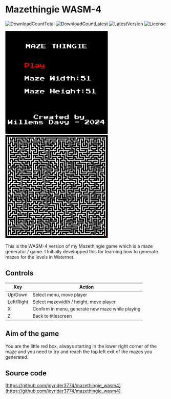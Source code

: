 # Mazethingie WASM-4
![DownloadCountTotal](https://img.shields.io/github/downloads/joyrider3774/mazethingie_wasm4/total?label=total%20downloads&style=plastic) ![DownloadCountLatest](https://img.shields.io/github/downloads/joyrider3774/mazethingie_wasm4/latest/total?style=plastic) ![LatestVersion](https://img.shields.io/github/v/tag/joyrider3774/mazethingie_wasm4?label=Latest%20version&style=plastic) ![License](https://img.shields.io/github/license/joyrider3774/mazethingie_wasm4?style=plastic)

![screenshot 1](screenshots/screenshot1.png)  ![screenshot 2](screenshots/screenshot2.png)

This is the WASM-4 version of my Mazethingie game which is a maze generator / game. I Initially developped this for learning how to generate mazes for the levels in Waternet. 

## Controls

| Key        | Action                                           |
|------------|--------------------------------------------------|
| Up/Down    | Select menu, move player                         |
| Left/Right | Select mazewidth / height, move player           |
| X          | Confirm in menu, generate new maze while playing |
| Z          | Back to titlescreen                              |

## Aim of the game
You are the little red box, always starting in the lower right corner of the maze and you need to try and reach the top left exit of the mazes you generated.

## Source code
[https://github.com/joyrider3774/mazethingie_wasm4](https://github.com/joyrider3774/mazethingie_wasm4)

